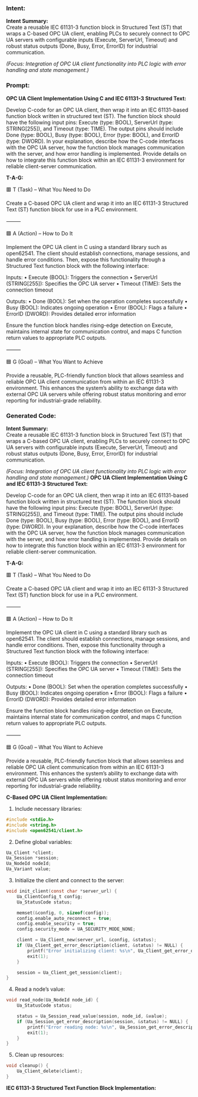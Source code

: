 ### Intent:
**Intent Summary:**  
Create a reusable IEC 61131-3 function block in Structured Text (ST) that wraps a C-based OPC UA client, enabling PLCs to securely connect to OPC UA servers with configurable inputs (Execute, ServerUrl, Timeout) and robust status outputs (Done, Busy, Error, ErrorID) for industrial communication.  

*(Focus: Integration of OPC UA client functionality into PLC logic with error handling and state management.)*

### Prompt:
**OPC UA Client Implementation Using C and IEC 61131-3 Structured Text:**

Develop C-code for an OPC UA client, then wrap it into an IEC 61131-based function block written in structured text (ST). The function block should have the following input pins: Execute (type: BOOL), ServerUrl (type: STRING[255]), and Timeout (type: TIME). The output pins should include Done (type: BOOL), Busy (type: BOOL), Error (type: BOOL), and ErrorID (type: DWORD). In your explanation, describe how the C-code interfaces with the OPC UA server, how the function block manages communication with the server, and how error handling is implemented. Provide details on how to integrate this function block within an IEC 61131-3 environment for reliable client-server communication.

**T-A-G:**

🟥 T (Task) – What You Need to Do

Create a C-based OPC UA client and wrap it into an IEC 61131-3 Structured Text (ST) function block for use in a PLC environment.

⸻

🟩 A (Action) – How to Do It

Implement the OPC UA client in C using a standard library such as open62541. The client should establish connections, manage sessions, and handle error conditions. Then, expose this functionality through a Structured Text function block with the following interface:

Inputs:
	•	Execute (BOOL): Triggers the connection
	•	ServerUrl (STRING[255]): Specifies the OPC UA server
	•	Timeout (TIME): Sets the connection timeout

Outputs:
	•	Done (BOOL): Set when the operation completes successfully
	•	Busy (BOOL): Indicates ongoing operation
	•	Error (BOOL): Flags a failure
	•	ErrorID (DWORD): Provides detailed error information

Ensure the function block handles rising-edge detection on Execute, maintains internal state for communication control, and maps C function return values to appropriate PLC outputs.

⸻

🟦 G (Goal) – What You Want to Achieve

Provide a reusable, PLC-friendly function block that allows seamless and reliable OPC UA client communication from within an IEC 61131-3 environment. This enhances the system’s ability to exchange data with external OPC UA servers while offering robust status monitoring and error reporting for industrial-grade reliability.

### Generated Code:
**Intent Summary:**  
Create a reusable IEC 61131-3 function block in Structured Text (ST) that wraps a C-based OPC UA client, enabling PLCs to securely connect to OPC UA servers with configurable inputs (Execute, ServerUrl, Timeout) and robust status outputs (Done, Busy, Error, ErrorID) for industrial communication.  

*(Focus: Integration of OPC UA client functionality into PLC logic with error handling and state management.)*
**OPC UA Client Implementation Using C and IEC 61131-3 Structured Text:**

Develop C-code for an OPC UA client, then wrap it into an IEC 61131-based function block written in structured text (ST). The function block should have the following input pins: Execute (type: BOOL), ServerUrl (type: STRING[255]), and Timeout (type: TIME). The output pins should include Done (type: BOOL), Busy (type: BOOL), Error (type: BOOL), and ErrorID (type: DWORD). In your explanation, describe how the C-code interfaces with the OPC UA server, how the function block manages communication with the server, and how error handling is implemented. Provide details on how to integrate this function block within an IEC 61131-3 environment for reliable client-server communication.

**T-A-G:**

🟥 T (Task) – What You Need to Do

Create a C-based OPC UA client and wrap it into an IEC 61131-3 Structured Text (ST) function block for use in a PLC environment.

⸻

🟩 A (Action) – How to Do It

Implement the OPC UA client in C using a standard library such as open62541. The client should establish connections, manage sessions, and handle error conditions. Then, expose this functionality through a Structured Text function block with the following interface:

Inputs:
	•	Execute (BOOL): Triggers the connection
	•	ServerUrl (STRING[255]): Specifies the OPC UA server
	•	Timeout (TIME): Sets the connection timeout

Outputs:
	•	Done (BOOL): Set when the operation completes successfully
	•	Busy (BOOL): Indicates ongoing operation
	•	Error (BOOL): Flags a failure
	•	ErrorID (DWORD): Provides detailed error information

Ensure the function block handles rising-edge detection on Execute, maintains internal state for communication control, and maps C function return values to appropriate PLC outputs.

⸻

🟦 G (Goal) – What You Want to Achieve

Provide a reusable, PLC-friendly function block that allows seamless and reliable OPC UA client communication from within an IEC 61131-3 environment. This enhances the system’s ability to exchange data with external OPC UA servers while offering robust status monitoring and error reporting for industrial-grade reliability.

**C-Based OPC UA Client Implementation:**

1. Include necessary libraries:

```c
#include <stdio.h>
#include <string.h>
#include <open62541/client.h>
```

2. Define global variables:

```c
Ua_Client *client;
Ua_Session *session;
Ua_NodeId nodeId;
Ua_Variant value;
```

3. Initialize the client and connect to the server:

```c
void init_client(const char *server_url) {
    Ua_ClientConfig_t config;
    Ua_StatusCode status;

    memset(&config, 0, sizeof(config));
    config.enable_auto_reconnect = true;
    config.enable_security = true;
    config.security_mode = UA_SECURITY_MODE_NONE;

    client = Ua_Client_new(server_url, &config, &status);
    if (Ua_Client_get_error_description(client, &status) != NULL) {
        printf("Error initializing client: %s\n", Ua_Client_get_error_description(client, &status));
        exit(1);
    }

    session = Ua_Client_get_session(client);
}
```

4. Read a node’s value:

```c
void read_node(Ua_NodeId node_id) {
    Ua_StatusCode status;

    status = Ua_Session_read_value(session, node_id, &value);
    if (Ua_Session_get_error_description(session, &status) != NULL) {
        printf("Error reading node: %s\n", Ua_Session_get_error_description(session, &status));
        exit(1);
    }
}
```

5. Clean up resources:

```c
void cleanup() {
    Ua_Client_delete(client);
}
```

**IEC 61131-3 Structured Text Function Block Implementation:**
